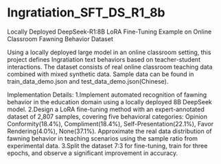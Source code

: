 # Ingratiation_SFT_DS_R1_8b
Locally Deployed DeepSeek-R1:8B LoRA Fine-Tuning Example on Online Classroom Fawning Behavior Dataset

Using a locally deployed large model in an online classroom setting, this project defines Ingratiation text behaviors based on teacher-student interactions. 
The dataset consists of real online classroom teaching data combined with mixed synthetic data. Sample data can be found in train_data_demo.json and test_data_demo.json(Chinese).

Implementation Details:
1.Implement automated recognition of fawning behavior in the education domain using a locally deployed 8B DeepSeek model.
2.Design a LoRA fine-tuning method with an expert-annotated dataset of 2,807 samples, covering five behavioral categories: Opinion Conformity(18.4%), Compliment(18.4%), Self-Presentation(22.1%), Favor Rendering(4.0%), None(37.1%). Approximate the real data distribution of fawning behavior in teaching scenarios using the sample ratio from experimental data.
3.Split the dataset 7:3 for fine-tuning, train for three epochs, and observe a significant improvement in accuracy.
